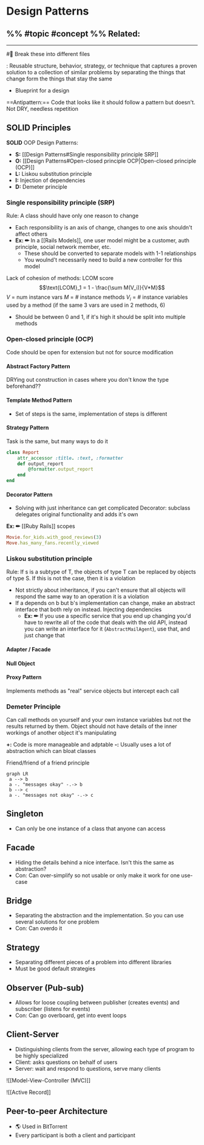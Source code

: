# Design Patterns
%%
#topic
#concept
%%
**Related:**
-  

---

#📌 Break these into different files

: Reusable structure, behavior, strategy, or technique that captures a proven solution to a collection of similar problems by separating the things that change form the things that stay the same
- Blueprint for a design

==Antipattern:== Code that looks like it should follow a pattern but doesn't. Not DRY, needless repetition 


## SOLID Principles
**SOLID** OOP Design Patterns:
- **S:** [[Design Patterns#Single responsibility principle SRP]]
- **O:** [[Design Patterns#Open-closed principle OCP|Open-closed principle (OCP)]]
- **L:** Liskou substitution principle 
- **I:** Injection of dependencies
- **D:** Demeter principle

### Single responsibility principle (SRP)
Rule: A class should have only one reason to change
- Each responsibility is an axis of change, changes to one axis shouldn't affect others
- **Ex: ✏**  In a [[Rails Models]], one user model might be a customer, auth principle, social network member, etc.
	- These should be converted to separate models with 1-1 relationships 
	- You woulnd't necessarily need to build a new controller for this model 

Lack of cohesion of methods: LCOM score
$$\text{LCOM}_1 = 1 - \frac{\sum M(V_i)}{V*M}$$
$V$ = num instance vars
$M$ = # instance methods
$V_i$ = # instance variables used by a method (if the same 3 vars are used in 2 methods, 6)

- Should be between 0 and 1, if it's high it should be split into multiple methods

###  Open-closed principle (OCP)
Code should be open for extension but not for source modification

#### Abstract Factory Pattern 
DRYing out construction in cases where you don't know the type beforehand??

#### Template Method Pattern
- Set of steps is the same, implementation of steps is different

#### Strategy Pattern
Task is the same, but many ways to do it

```Ruby
class Report
	attr_accessor :title. :text, :formatter
	def output_report
		@formatter.output_report
	end
end
```

#### Decorator Pattern
- Solving with just inheritance can get complicated
Decorator: subclass delegates original functionality and adds it's own

**Ex: ✏**  [[Ruby Rails]] scopes
```Ruby
Movie.for_kids.with_good_reviews(3)
Move.has_many_fans.recently_viewed
```

### Liskou substitution principle
Rule: If s is a subtype of T, the objects of type T can be replaced by objects of type S. 
If this is not the case, then it is a violation

- Not strictly about inheritance, if you can't ensure that all objects will respond the same way to an operation it is a violation
- If a depends on b but b's implementation can change, make an abstract interface that both rely on instead. Injecting dependencies 
	- **Ex: ✏**  If you use a specific service that you end up changing you'd have to rewrite all of the code that deals with the old API, instead you can write an interface for it (`AbstractMailAgent`), use that, and just change that

#### Adapter / Facade
#### Null Object
#### Proxy Pattern
Implements methods as "real" service objects but intercept each call

### Demeter Principle 
Can call methods on yourself and your own instance variables but not the results returned by them. Object should not have details of the inner workings of another object it's manipulating

**+:** Code is more manageable and adptable 
**-:** Usually uses a lot of abstraction which can bloat classes

Friend/friend of a friend principle
```mermaid
graph LR
 a --> b
 a -. "messages okay" -.-> b
 b --> c
 a -. "messages not okay" -.-> c

```

## Singleton
- Can only be one instance of a class that anyone can access

## Facade
- Hiding the details behind a nice interface. Isn't this the same as abstraction?
- Con: Can over-simplify so not usable or only make it work for one use-case

## Bridge
- Separating the abstraction and the implementation. So you can use several solutions for one problem
- Con: Can overdo it

## Strategy
- Separating different pieces of a problem into different libraries
- Must be good default strategies

## Observer (Pub-sub)
- Allows for loose coupling between publisher (creates events) and subscriber (listens for events)
- Con: Can go overboard, get into event loops

## Client-Server
- Distinguishing clients from the server, allowing each type of program to be highly specialized
- Client: asks questions on behalf of users
- Server: wait and respond to questions, serve many clients


![[Model-View-Controller (MVC)]]

![[Active Record]]

## Peer-to-peer Architecture
- 🌎 Used in BitTorrent
- Every participant is both a client and participant


